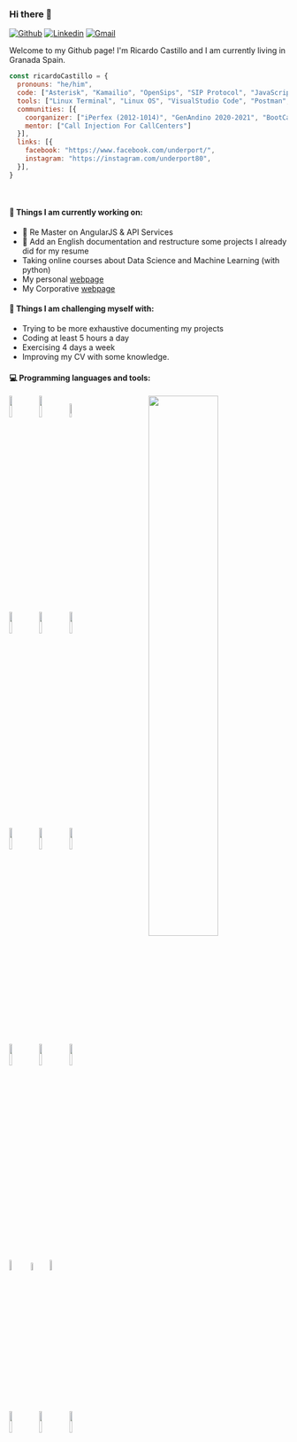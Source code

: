 ### Hi there 👋

[![Github](https://img.shields.io/badge/-Github-000?style=flat&logo=Github&logoColor=white)](https://github.com/pkecastillo)
[![Linkedin](https://img.shields.io/badge/-LinkedIn-blue?style=flat&logo=Linkedin&logoColor=white)](https://www.linkedin.com/in/ricardo-castillo-under/)
[![Gmail](https://img.shields.io/badge/-Gmail-c14438?style=flat&logo=Gmail&logoColor=white)](mailto:pkecastillo@gmail.com)

Welcome to my Github page! I'm Ricardo Castillo and I am currently living in Granada Spain.

<!--<img align="right" alt="img" src="https://github.com/pkecastillo/pkecastillo/blob/main/perfil-1.jpg" width="25%" height="auto" />-->

```js
const ricardoCastillo = {
  pronouns: "he/him",
  code: ["Asterisk", "Kamailio", "OpenSips", "SIP Protocol", "JavaScript", "HTML", "CSS", "JSON", "MySQL/MariaDB", "MongoDB", "ExpressJS", "NodeJS", "Angular11/12", "ReactJS"],
  tools: ["Linux Terminal", "Linux OS", "VisualStudio Code", "Postman", "Robo3T"],
  communities: [{
    coorganizer: ["iPerfex (2012-1014)", "GenAndino 2020-2021", "BootCamp Asterisk"],
    mentor: ["Call Injection For CallCenters"]
  }],
  links: [{
    facebook: "https://www.facebook.com/underport/",
    instagram: "https://instagram.com/underport80",
  }],
}
```
<br />

#### 🔭 Things I am currently working on:
- :rocket: Re Master on AngularJS & API Services
- 🌱 Add an English documentation and restructure some projects I already did for my resume
- Taking online courses about Data Science and Machine Learning (with python)
- My personal [webpage](https://www.linkedin.com/in/ricardo-castillo-under/)
- My Corporative [webpage](https://www.minilab.com.es)

#### :muscle: Things I am challenging myself with:
- Trying to be more exhaustive documenting my projects
- Coding at least 5 hours a day
- Exercising 4 days a week
- Improving my CV with some knowledge.

#### :computer: Programming languages and tools:
<p>
<img width="50%" align="right" src="https://github-readme-stats.vercel.app/api?username=pkecastillo&show_icons=true&hide_border=true" />

<code><img width="10%" src="https://www.vectorlogo.zone/logos/javascript/javascript-ar21.svg"></code>
<code><img width="10%" src="https://www.vectorlogo.zone/logos/w3_html5/w3_html5-ar21.svg"></code>
<code><img width="8%" src="https://www.vectorlogo.zone/logos/netlifyapp_watercss/netlifyapp_watercss-ar21.svg"></code>
<br />
<code><img width="10%" src="https://www.vectorlogo.zone/logos/gnu_bash/gnu_bash-ar21.svg"></code>
<code><img width="10%" src="https://www.vectorlogo.zone/logos/mysql/mysql-ar21.svg"></code>
<code><img width="10%" src="https://www.vectorlogo.zone/logos/mongodb/mongodb-ar21.svg"></code>
<br />
<code><img width="10%" src="https://www.vectorlogo.zone/logos/linux/linux-ar21.svg"></code>
<code><img width="10%" src="https://www.vectorlogo.zone/logos/apache/apache-ar21.svg"></code>
<code><img width="10%" src="https://www.vectorlogo.zone/logos/git-scm/git-scm-ar21.svg"></code>
<br />
<code><img width="10%" src="https://www.vectorlogo.zone/logos/nginx/nginx-ar21.svg"></code>
<code><img width="10%" src="https://www.vectorlogo.zone/logos/angular/angular-ar21.svg"></code>
<code><img width="10%" src="https://www.vectorlogo.zone/logos/nodejs/nodejs-horizontal.svg"></code>
<br />
<code><img width="7%" src="https://dashboard.snapcraft.io/site_media/appmedia/2016/12/kamailio-whitebg-256x256.png"></code>
<code><img width="6%" src="https://phonesystemchattery.typepad.com/.a/6a0133f245c7ec970b013487304adb970c-pi"></code>
<code><img width="7%" src="https://www.ritelephone.com/wp-content/uploads/2018/10/Asterisk_logo_250x250.png"></code>
<br />
<code><img width="10%" src="https://www.vectorlogo.zone/logos/expressjs/expressjs-ar21.svg"></code>
<code><img width="10%" src="https://www.vectorlogo.zone/logos/amazon_aws/amazon_aws-ar21.svg"></code>
<code><img width="10%" src="https://www.vectorlogo.zone/logos/visualstudio_code/visualstudio_code-ar21.svg"></code>
</p>

<!--
**pkecastillo/pkecastillo** is a ✨ _special_ ✨ repository because its `README.md` (this file) appears on your GitHub profile.

##I use DigitalOcean for testing, I recommend starting the cloud experience here!
[![DigitalOcean Referral Badge](https://web-platforms.sfo2.cdn.digitaloceanspaces.com/WWW/Badge%201.svg)](https://www.digitalocean.com/?refcode=e629e23ffcf4&utm_campaign=Referral_Invite&utm_medium=Referral_Program&utm_source=badge)

Here are some ideas to get you started:

- 🔭 I’m currently working on ...
- 🌱 I’m currently learning ...
- 👯 I’m looking to collaborate on ...
- 🤔 I’m looking for help with ...
- 💬 Ask me about ...
- 📫 How to reach me: ...
- 😄 Pronouns: ...
- ⚡ Fun fact: ...
-->


